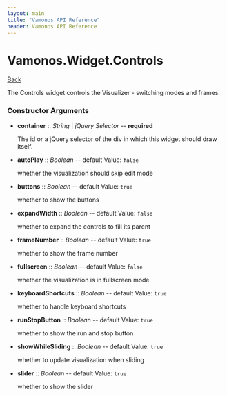 ```yaml
---
layout: main
title: "Vamonos API Reference"
header: Vamonos API Reference
---
```



Vamonos.Widget.Controls
=======================

[Back](index.html)

The Controls widget controls the Visualizer - switching modes and frames.


### Constructor Arguments

 * **container** :: *String* | *jQuery Selector* -- **required**

    The id or a jQuery selector of the div in which this widget should draw itself.



 * **autoPlay** :: *Boolean* -- default Value: `false`

    whether the visualization should skip edit mode



 * **buttons** :: *Boolean* -- default Value: `true`

    whether to show the buttons



 * **expandWidth** :: *Boolean* -- default Value: `false`

    whether to expand the controls to fill its parent



 * **frameNumber** :: *Boolean* -- default Value: `true`

    whether to show the frame number



 * **fullscreen** :: *Boolean* -- default Value: `false`

    whether the visualization is in fullscreen mode



 * **keyboardShortcuts** :: *Boolean* -- default Value: `true`

    whether to handle keyboard shortcuts



 * **runStopButton** :: *Boolean* -- default Value: `true`

    whether to show the run and stop button



 * **showWhileSliding** :: *Boolean* -- default Value: `true`

    whether to update visualization when sliding



 * **slider** :: *Boolean* -- default Value: `true`

    whether to show the slider



